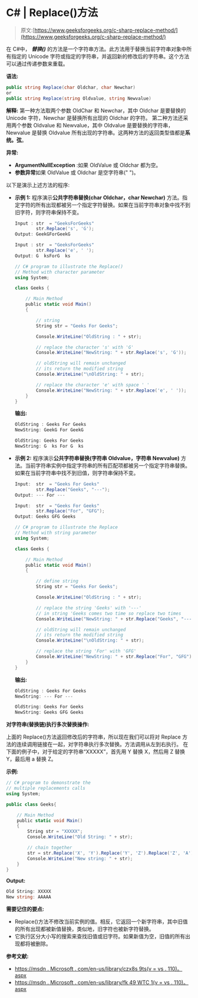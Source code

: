 # C# | Replace()方法

> 原文:[https://www.geeksforgeeks.org/c-sharp-replace-method/](https://www.geeksforgeeks.org/c-sharp-replace-method/)

在 C#中， ***替换()*** 的方法是一个字符串方法。此方法用于替换当前字符串对象中所有指定的 Unicode 字符或指定的字符串，并返回新的修改后的字符串。这个方法可以通过传递参数来重载。

**语法:**

```cs
public string Replace(char Oldchar, char Newchar)
or
public string Replace(string Oldvalue, string Newvalue)

```

**解释:**
第一种方法取两个参数 OldChar 和 Newchar，其中 Oldchar 是要替换的 Unicode 字符，Newchar 是替换所有出现的 Oldchar 的字符。
第二种方法还采用两个参数 Oldvalue 和 Newvalue，其中 Oldvalue 是要替换的字符串，Newvalue 是替换 Oldvalue 所有出现的字符串。这两种方法的返回类型值都是**系统。弦**。

**异常:**

*   **ArgumentNullException** :如果 OldValue 或 Oldchar 都为空。
*   **参数异常**如果 OldValue 或 Oldchar 是空字符串(" ")。

以下是演示上述方法的程序:

*   **示例 1:** 程序演示**公共字符串替换(char Oldchar，char Newchar)** 方法。指定字符的所有出现都被另一个指定字符替换。如果在当前字符串对象中找不到旧字符，则字符串保持不变。

    ```cs
    Input : str  = "GeeksForGeeks"
            str.Replace('s', 'G');
    Output: GeekGForGeekG

    Input : str  = "GeeksForGeeks"
            str.Replace('e', ' ');
    Output: G  ksForG  ks

    ```

    ```cs
    // C# program to illustrate the Replace()
    // Method with character parameter
    using System;

    class Geeks {

        // Main Method
        public static void Main()
        {

            // string
            String str = "Geeks For Geeks";

            Console.WriteLine("OldString : " + str);

            // replace the character 's' with 'G'
            Console.WriteLine("NewString: " + str.Replace('s', 'G'));

            // oldString will remain unchanged
            // its return the modified string
            Console.WriteLine("\nOldString: " + str);

            // replace the character 'e' with space ' '
            Console.WriteLine("NewString: " + str.Replace('e', ' '));
        }
    }
    ```

    **输出:**

    ```cs
    OldString : Geeks For Geeks
    NewString: GeekG For GeekG

    OldString: Geeks For Geeks
    NewString: G  ks For G  ks

    ```

*   **示例 2:** 程序演示**公共字符串替换(字符串 Oldvalue，字符串 Newvalue)** 方法。当前字符串实例中指定字符串的所有匹配项都被另一个指定字符串替换。如果在当前字符串中找不到旧值，则字符串保持不变。

    ```cs
    Input:  str  = "Geeks For Geeks"
            str.Replace("Geeks", "---");
    Output: --- For ---

    Input:  str  = "Geeks For Geeks"
            str.Replace("For", "GFG");
    Output: Geeks GFG Geeks

    ```

    ```cs
    // C# program to illustrate the Replace
    // Method with string parameter
    using System;

    class Geeks {

        // Main Method
        public static void Main()
        {

            // define string
            String str = "Geeks For Geeks";

            Console.WriteLine("OldString : " + str);

            // replace the string 'Geeks' with '---'
            // in string 'Geeks comes two time so replace two times
            Console.WriteLine("NewString: " + str.Replace("Geeks", "---"));

            // oldString will remain unchanged
            // its return the modified string
            Console.WriteLine("\nOldString: " + str);

            // replace the string 'For' with 'GFG'
            Console.WriteLine("NewString: " + str.Replace("For", "GFG"));
        }
    }
    ```

    **输出:**

    ```cs
    OldString : Geeks For Geeks
    NewString: --- For ---

    OldString: Geeks For Geeks
    NewString: Geeks GFG Geeks

    ```

**对字符串(替换链)执行多次替换操作:**

上面的 Replace()方法返回修改后的字符串，所以现在我们可以将对 Replace 方法的连续调用链接在一起，对字符串执行多次替换。方法调用从左到右执行。
在下面的例子中，对于给定的字符串“XXXXX”，首先用 Y 替换 X，然后用 Z 替换 Y，最后用 a 替换 Z。

**示例:**

```cs
// C# program to demonstrate the 
// multiple replacements calls
using System;

public class Geeks{

    // Main Method
    public static void Main()
    {
        String str = "XXXXX";
        Console.WriteLine("Old String: " + str);

        // chain together
        str = str.Replace('X', 'Y').Replace('Y', 'Z').Replace('Z', 'A');
        Console.WriteLine("New string: " + str);
    }
}
```

**Output:**

```cs
Old String: XXXXX
New string: AAAAA

```

**需要记住的要点:**

*   Replace()方法不修改当前实例的值。相反，它返回一个新字符串，其中旧值的所有出现都被新值替换，类似地，旧字符也被新字符替换。
*   它执行区分大小写的搜索来查找旧值或旧字符。如果新值为空，旧值的所有出现都将被删除。

**参考文献:**

*   [https://msdn . Microsoft . com/en-us/library/czx8s 9ts(v = vs . 110)。aspx](https://msdn.microsoft.com/en-us/library/czx8s9ts(v=vs.110).aspx)
*   [https://msdn . Microsoft . com/en-us/library/fk 49 WTC 1(v = vs . 110)。aspx](https://msdn.microsoft.com/en-us/library/fk49wtc1(v=vs.110).aspx)